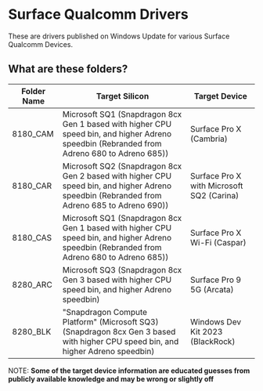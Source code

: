 # Surface Qualcomm Drivers

These are drivers published on Windows Update for various Surface Qualcomm Devices.

## What are these folders?

| Folder Name | Target Silicon | Target Device |
|-------------|----------------|---------------|
| 8180_CAM    | Microsoft SQ1 (Snapdragon 8cx Gen 1 based with higher CPU speed bin, and higher Adreno speedbin (Rebranded from Adreno 680 to Adreno 685)) | Surface Pro X (Cambria) |
| 8180_CAR    | Microsoft SQ2 (Snapdragon 8cx Gen 2 based with higher CPU speed bin, and higher Adreno speedbin (Rebranded from Adreno 685 to Adreno 690)) | Surface Pro X with Microsoft SQ2 (Carina) |
| 8180_CAS    | Microsoft SQ1 (Snapdragon 8cx Gen 1 based with higher CPU speed bin, and higher Adreno speedbin (Rebranded from Adreno 680 to Adreno 685)) | Surface Pro X Wi-Fi (Caspar) |
| 8280_ARC    | Microsoft SQ3 (Snapdragon 8cx Gen 3 based with higher CPU speed bin, and higher Adreno speedbin) | Surface Pro 9 5G (Arcata) |
| 8280_BLK    | "Snapdragon Compute Platform" (Microsoft SQ3) (Snapdragon 8cx Gen 3 based with higher CPU speed bin, and higher Adreno speedbin) | Windows Dev Kit 2023 (BlackRock) |

NOTE: __Some of the target device information are educated guesses from publicly available knowledge and may be wrong or slightly off__
